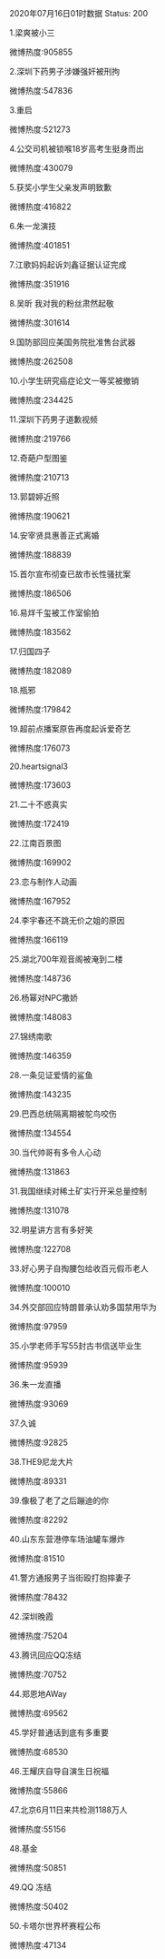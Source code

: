 2020年07月16日01时数据
Status: 200

1.梁爽被小三

微博热度:905855

2.深圳下药男子涉嫌强奸被刑拘

微博热度:547836

3.重启

微博热度:521273

4.公交司机被锁喉18岁高考生挺身而出

微博热度:430079

5.获奖小学生父亲发声明致歉

微博热度:416822

6.朱一龙演技

微博热度:401851

7.江歌妈妈起诉刘鑫证据认证完成

微博热度:351916

8.吴昕 我对我的粉丝肃然起敬

微博热度:301614

9.国防部回应美国务院批准售台武器

微博热度:262508

10.小学生研究癌症论文一等奖被撤销

微博热度:234425

11.深圳下药男子道歉视频

微博热度:219766

12.奇葩户型图鉴

微博热度:210713

13.郭碧婷近照

微博热度:190621

14.安宰贤具惠善正式离婚

微博热度:188839

15.首尔宣布彻查已故市长性骚扰案

微博热度:186506

16.易烊千玺被工作室偷拍

微博热度:183562

17.归国四子

微博热度:182089

18.瓶邪

微博热度:179842

19.超前点播案原告再度起诉爱奇艺

微博热度:176073

20.heartsignal3

微博热度:173603

21.二十不惑真实

微博热度:172419

22.江南百景图

微博热度:169902

23.恋与制作人动画

微博热度:167952

24.李宇春还不跳无价之姐的原因

微博热度:166119

25.湖北700年观音阁被淹到二楼

微博热度:148736

26.杨幂对NPC撒娇

微博热度:148083

27.锦绣南歌

微博热度:146359

28.一条见证爱情的鲨鱼

微博热度:143235

29.巴西总统隔离期被鸵鸟咬伤

微博热度:134554

30.当代帅哥有多令人心动

微博热度:131863

31.我国继续对稀土矿实行开采总量控制

微博热度:131078

32.明星讲方言有多好笑

微博热度:122708

33.好心男子自掏腰包给收百元假币老人

微博热度:100010

34.外交部回应特朗普承认劝多国禁用华为

微博热度:97959

35.小学老师手写55封古书信送毕业生

微博热度:95939

36.朱一龙直播

微博热度:93069

37.久诚

微博热度:92825

38.THE9尼龙大片

微博热度:89331

39.像极了老了之后蹦迪的你

微博热度:82292

40.山东东营港停车场油罐车爆炸

微博热度:81510

41.警方通报男子当街殴打抱摔妻子

微博热度:78432

42.深圳晚霞

微博热度:75204

43.腾讯回应QQ冻结

微博热度:70752

44.郑恩地AWay

微博热度:69562

45.学好普通话到底有多重要

微博热度:68530

46.王耀庆自导自演生日祝福

微博热度:55866

47.北京6月11日来共检测1188万人

微博热度:55156

48.基金

微博热度:50851

49.QQ 冻结

微博热度:50402

50.卡塔尔世界杯赛程公布

微博热度:47134

